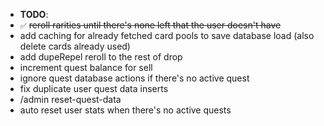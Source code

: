 - **TODO**:
 - `✅` ~~reroll rarities until there's none left that the user doesn't have~~
 - add caching for already fetched card pools to save database load (also delete cards already used)
 - add dupeRepel reroll to the rest of drop
 - increment quest balance for sell
 - ignore quest database actions if there's no active quest
 - fix duplicate user quest data inserts
 - /admin reset-quest-data
 - auto reset user stats when there's no active quests